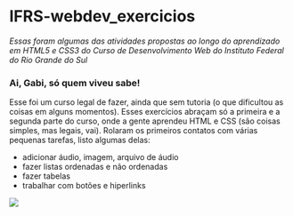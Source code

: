 # IFRS-webdev_exercicios
_Essas foram algumas das atividades propostas ao longo do aprendizado em HTML5 e CSS3 do Curso de Desenvolvimento Web do Instituto Federal do Rio Grande do Sul_

### Ai, Gabi, só quem viveu sabe!<br>
Esse foi um curso legal de fazer, ainda que sem tutoria (o que dificultou as coisas em alguns momentos). Esses exercícios abraçam só a primeira e a segunda parte do curso, 
onde a gente aprendeu HTML e CSS (são coisas simples, mas legais, vai). Rolaram os primeiros contatos com várias pequenas tarefas, listo algumas delas: 
* adicionar áudio, imagem, arquivo de áudio
* fazer listas ordenadas e não ordenadas
* fazer tabelas 
* trabalhar com botões e hiperlinks

![](https://conteudo.imguol.com.br/c/entretenimento/fd/2019/07/02/andressa-urach-1562096601880_v2_450x450.png)
